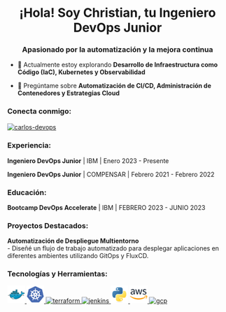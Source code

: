 <h1 align="center">¡Hola! Soy Christian, tu Ingeniero DevOps Junior</h1>
<h3 align="center">Apasionado por la automatización y la mejora continua</h3>

- 🌱 Actualmente estoy explorando **Desarrollo de Infraestructura como Código (IaC), Kubernetes y Observabilidad**

- 💬 Pregúntame sobre **Automatización de CI/CD, Administración de Contenedores y Estrategias Cloud**

<h3 align="left">Conecta conmigo:</h3>
<p align="left">
<a href="[https://linkedin.com/in/carlos-devops](https://www.linkedin.com/in/christian-velandia-787125219/)" target="blank"><img align="center" src="https://raw.githubusercontent.com/rahuldkjain/github-profile-readme-generator/master/src/images/icons/Social/linked-in-alt.svg" alt="carlos-devops" height="30" width="40" /></a>
</p>

<h3 align="left">Experiencia:</h3>
<p>
  <strong>Ingeniero DevOps Junior</strong> | IBM | Enero 2023 - Presente
  <br>
  <p>
  <strong>Ingeniero DevOps Junior</strong> | COMPENSAR | Febrero 2021 - Febrero 2022
  <br>
    
</p>

<h3 align="left">Educación:</h3>
<p>
  <strong>Bootcamp DevOps Accelerate</strong> | IBM | FEBRERO 2023 - JUNIO 2023
  <br>

</p>

<h3 align="left">Proyectos Destacados:</h3>
<p>
  <strong>Automatización de Despliegue Multientorno</strong>
  <br>
  - Diseñé un flujo de trabajo automatizado para desplegar aplicaciones en diferentes ambientes utilizando GitOps y FluxCD.
</p>

<h3 align="left">Tecnologías y Herramientas:</h3>
<p align="left"> 
  <a href="https://www.docker.com/" target="_blank" rel="noreferrer"> <img src="https://raw.githubusercontent.com/devicons/devicon/master/icons/docker/docker-original.svg" alt="docker" width="40" height="40"/> </a>
  <a href="https://kubernetes.io/" target="_blank" rel="noreferrer"> <img src="https://raw.githubusercontent.com/devicons/devicon/master/icons/kubernetes/kubernetes-plain.svg" alt="kubernetes" width="40" height="40"/> </a>
  <a href="https://www.terraform.io/" target="_blank" rel="noreferrer"> <img src="https://www.vectorlogo.zone/logos/terraformio/terraformio-icon.svg" alt="terraform" width="40" height="40"/> </a>
  <a href="https://www.jenkins.io" target="_blank" rel="noreferrer"> <img src="https://www.vectorlogo.zone/logos/jenkins/jenkins-icon.svg" alt="jenkins" width="40" height="40"/> </a>
  <a href="https://www.python.org" target="_blank" rel="noreferrer"> <img src="https://raw.githubusercontent.com/devicons/devicon/master/icons/python/python-original.svg" alt="python" width="40" height="40"/> </a>
  <a href="https://aws.amazon.com" target="_blank" rel="noreferrer"> <img src="https://raw.githubusercontent.com/devicons/devicon/master/icons/amazonwebservices/amazonwebservices-original-wordmark.svg" alt="aws" width="40" height="40"/> </a>
  <a href="https://cloud.google.com" target="_blank" rel="noreferrer"> <img src="https://www.vectorlogo.zone/logos/google_cloud/google_cloud-icon.svg" alt="gcp" width="40" height="40"/> </a>
</p>
